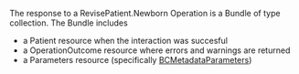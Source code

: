 The response to a RevisePatient.Newborn Operation is a Bundle of type collection.  The Bundle includes 
* a Patient resource when the interaction was succesful
* a OperationOutcome resource where errors and warnings are returned
* a Parameters resource (specifically [BCMetadataParameters](StructureDefinition-bc-metadata-parameters.html))
